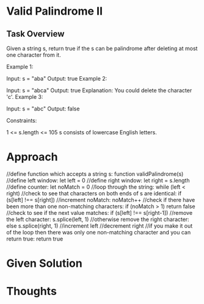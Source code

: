 # Valid Palindrome II

## Task Overview

Given a string s, return true if the s can be palindrome after deleting at most one character from it.

Example 1:

Input: s = "aba"
Output: true
Example 2:

Input: s = "abca"
Output: true
Explanation: You could delete the character 'c'.
Example 3:

Input: s = "abc"
Output: false
 

Constraints:

1 <= s.length <= 105
s consists of lowercase English letters.

# Approach

//define function which accepts a string s: function validPalindrome(s)
    //define left window: let left = 0
    //define right window: let right = s.length
    //define counter: let noMatch = 0
    //loop through the string: while (left < right)
        //check to see that characters on both ends of s are identical: if (s[left] !== s[right])
            //increment noMatch: noMatch++
            //check if there have been more than one non-matching characters: if (noMatch > 1) return false
            //check to see if the next value matches: if (s[left] !== s[right-1])
                //remove the left character: s.splice(left, 1)
            //otherwise remove the right character: else s.splice(right, 1)
        //increment left
        //decrement right
    //if you make it out of the loop then there was only one non-matching character and you can return true: return true 

# Given Solution

# Thoughts